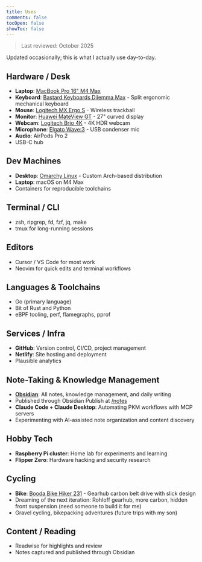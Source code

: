 ```yaml
---
title: Uses
comments: false
tocOpen: false
showToc: false
---
```


> Last reviewed: October 2025

Updated occasionally; this is what I actually use day-to-day.

## Hardware / Desk

- **Laptop**: [MacBook Pro 16" M4 Max](https://www.apple.com/de/shop/buy-mac/macbook-pro/16-zoll-m4-max)
- **Keyboard**: [Bastard Keyboards Dilemma Max](https://bastardkb.com/product/dilemma-max/) - Split ergonomic mechanical keyboard
- **Mouse**: [Logitech MX Ergo S](https://www.logitech.com/de-de/shop/p/mx-ergo-s-wireless-trackball-mouse.910-007260) - Wireless trackball
- **Monitor**: [Huawei MateView GT](https://consumer.huawei.com/en/monitors/mateview-gt/) - 27" curved display
- **Webcam**: [Logitech Brio 4K](https://www.logitech.com/en-us/products/webcams/brio-4k-hdr-webcam.960-001105.html) - 4K HDR webcam
- **Microphone**: [Elgato Wave:3](https://www.elgato.com/de/de/p/wave-3-black) - USB condenser mic
- **Audio**: AirPods Pro 2
- USB-C hub

## Dev Machines

- **Desktop**: [Omarchy Linux](https://omarchy.org/) - Custom Arch-based distribution
- **Laptop**: macOS on M4 Max
- Containers for reproducible toolchains

## Terminal / CLI

- zsh, ripgrep, fd, fzf, jq, make
- tmux for long-running sessions

## Editors

- Cursor / VS Code for most work
- Neovim for quick edits and terminal workflows

## Languages & Toolchains

- Go (primary language)
- Bit of Rust and Python
- eBPF tooling, perf, flamegraphs, pprof

## Services / Infra

- **GitHub**: Version control, CI/CD, project management
- **Netlify**: Site hosting and deployment
- Plausible analytics

## Note-Taking & Knowledge Management

- **[Obsidian](https://obsidian.md/)**: All notes, knowledge management, and daily writing
- Published through Obsidian Publish at [/notes](/notes/)
- **Claude Code + Claude Desktop**: Automating PKM workflows with MCP servers
- Experimenting with AI-assisted note organization and content discovery

## Hobby Tech

- **Raspberry Pi cluster**: Home lab for experiments and learning
- **Flipper Zero**: Hardware hacking and security research

## Cycling

- **Bike**: [Booda Bike Hiker 231](https://boodabike.com/en/product/booda-bike-hiker-231) - Gearhub carbon belt drive with slick design
- Dreaming of the next iteration: Rohloff gearhub, more carbon, hidden front suspension (need someone to build it for me)
- Gravel cycling, bikepacking adventures (future trips with my son)

## Content / Reading

- Readwise for highlights and review
- Notes captured and published through Obsidian
